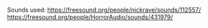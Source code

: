 Sounds used:
https://freesound.org/people/nickrave/sounds/112557/
https://freesound.org/people/HorrorAudio/sounds/431979/
